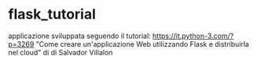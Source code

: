 # flask_tutorial
applicazione sviluppata seguendo il tutorial:
https://it.python-3.com/?p=3269
"Come creare un'applicazione Web utilizzando Flask e distribuirla nel cloud" di di Salvador Villalon
